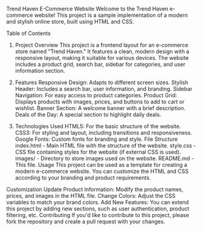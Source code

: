 Trend Haven E-Commerce Website
Welcome to the Trend Haven e-commerce website! This project is a sample implementation of a modern and stylish online store, built using HTML and CSS.

Table of Contents

1. Project Overview
This project is a frontend layout for an e-commerce store named "Trend Haven." It features a clean, modern design with a responsive layout, making it suitable for various devices. The website includes a product grid, search bar, sidebar for categories, and user information section.

2. Features
Responsive Design: Adapts to different screen sizes.
Stylish Header: Includes a search bar, user information, and branding.
Sidebar Navigation: For easy access to product categories.
Product Grid: Displays products with images, prices, and buttons to add to cart or wishlist.
Banner Section: A welcome banner with a brief description.
Deals of the Day: A special section to highlight daily deals.
3. Technologies Used
HTML5: For the basic structure of the website.
CSS3: For styling and layout, including transitions and responsiveness.
Google Fonts: Custom fonts for branding and style.
File Structure
index.html - Main HTML file with the structure of the website.
style.css - CSS file containing styles for the website (if external CSS is used).
images/ - Directory to store images used on the website.
README.md - This file.
Usage
This project can be used as a template for creating a modern e-commerce website. You can customize the HTML and CSS according to your branding and product requirements.

Customization
Update Product Information: Modify the product names, prices, and images in the HTML file.
Change Colors: Adjust the CSS variables to match your brand colors.
Add New Features: You can extend this project by adding new sections, such as user authentication, product filtering, etc.
Contributing
If you'd like to contribute to this project, please fork the repository and create a pull request with your changes.




